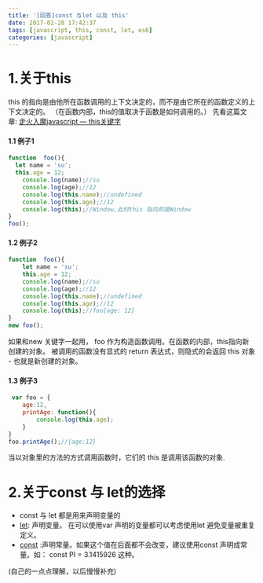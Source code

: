 ```yaml
---
title: '[回答]const 与let 以及 this'
date: 2017-02-28 17:42:37
tags: [javascript, this, const, let, es6]
categories: [javascript]
---
```


# 1.关于this

this 的指向是由他所在函数调用的上下文决定的，而不是由它所在的函数定义的上下文决定的。
（在函数内部，this的值取决于函数是如何调用的。）
先看这篇文章:
[走火入魔javascript — this关键字](http://yijiebuyi.com/blog/e86ed5c9cdba6ae21d2a5b06b391c3d2.html)

<!--more-->
#### 1.1 例子1
```javascript
function  foo(){
  let name = 'su';
  this.age = 12;
	console.log(name);//su
	console.log(age);//12
	console.log(this.name);//undefined
	console.log(this.age);//12
	console.log(this);//Window,此时this 指向的是Window
}
foo();
```
#### 1.2 例子2
```javascript
function  foo(){
    let name = 'su';
    this.age = 12;
    console.log(name);//su
    console.log(age);//12
    console.log(this.name);//undefined
    console.log(this.age);//12
    console.log(this);//foo{age: 12}
}
new foo();
```

 如果和new 关键字一起用， foo 作为构造函数调用。在函数的内部，this指向新创建的对象。
 被调用的函数没有显式的 return 表达式，则隐式的会返回 this 对象 - 也就是新创建的对象。

#### 1.3 例子3
```javascript
 var foo = {
    age:12,
    printAge: function(){
        console.log(this.age);
    }
}
foo.printAge();//{age:12}
```

当以对象里的方法的方式调用函数时，它们的 this 是调用该函数的对象.

# 2.关于const 与 let的选择
* const 与 let 都是用来声明变量的
* [let](https://developer.mozilla.org/zh-CN/docs/Web/JavaScript/Reference/Statements/let): 声明变量。 在可以使用var 声明的变量都可以考虑使用let 避免变量被重复定义。
* [const](https://developer.mozilla.org/zh-CN/docs/Web/JavaScript/Reference/Statements/const) :声明常量。如果这个值在后面都不会改变，建议使用const 声明成常量。如： const PI = 3.1415926 这种。

(自己的一点点理解，以后慢慢补充)

<!-- 参考链接: [javascript秘密花园](http://bonsaiden.github.io/JavaScript-Garden/zh/#function.this) -->
